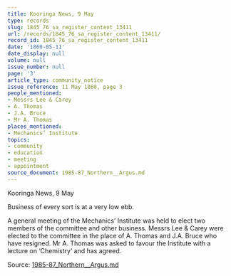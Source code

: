```yaml
---
title: Kooringa News, 9 May
type: records
slug: 1845_76_sa_register_content_13411
url: /records/1845_76_sa_register_content_13411/
record_id: 1845_76_sa_register_content_13411
date: '1860-05-11'
date_display: null
volume: null
issue_number: null
page: '3'
article_type: community_notice
issue_reference: 11 May 1860, page 3
people_mentioned:
- Messrs Lee & Carey
- A. Thomas
- J.A. Bruce
- Mr A. Thomas
places_mentioned:
- Mechanics’ Institute
topics:
- community
- education
- meeting
- appointment
source_document: 1985-87_Northern__Argus.md
---
```


Kooringa News, 9 May

Business of every sort is at a very low ebb.

A general meeting of the Mechanics’ Institute was held to elect two members of the committee and other business.  Messrs Lee & Carey were elected to the committee in the place of A. Thomas and J.A. Bruce who have resigned.  Mr A. Thomas was asked to favour the Institute with a lecture on ‘Chemistry’ and has agreed.

Source: [1985-87_Northern__Argus.md](/downloads/markdown/1985-87_Northern__Argus.md)
